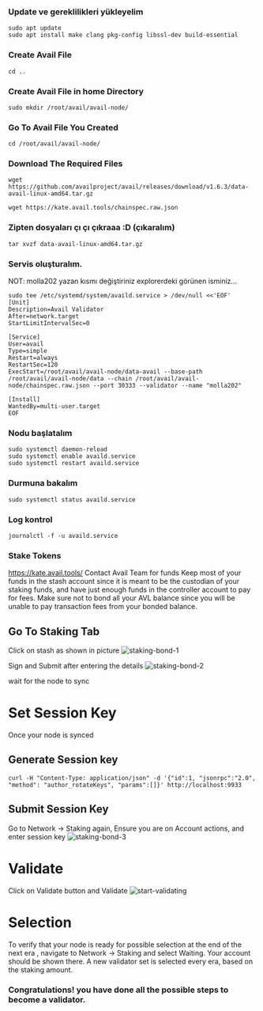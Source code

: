 
### Update ve gereklilikleri yükleyelim
```
sudo apt update
sudo apt install make clang pkg-config libssl-dev build-essential
```

### Create Avail File
```
cd ..
```

### Create Avail File in home Directory
```
sudo mkdir /root/avail/avail-node/
```

### Go To Avail File You Created
```
cd /root/avail/avail-node/
```

### Download The Required Files
```
wget https://github.com/availproject/avail/releases/download/v1.6.3/data-avail-linux-amd64.tar.gz
```
```
wget https://kate.avail.tools/chainspec.raw.json
```
### Zipten dosyaları çı çı çıkraaa :D (çıkaralım)
```
tar xvzf data-avail-linux-amd64.tar.gz
```
### Servis oluşturalım.
NOT: molla202 yazan kısmı değiştiriniz explorerdeki görünen isminiz...
```
sudo tee /etc/systemd/system/availd.service > /dev/null <<'EOF'
[Unit]
Description=Avail Validator
After=network.target
StartLimitIntervalSec=0

[Service]
User=avail
Type=simple
Restart=always
RestartSec=120
ExecStart=/root/avail/avail-node/data-avail --base-path /root/avail/avail-node/data --chain /root/avail/avail-node/chainspec.raw.json --port 30333 --validator --name "molla202"

[Install]
WantedBy=multi-user.target
EOF
```

### Nodu başlatalım
```
sudo systemctl daemon-reload
sudo systemctl enable availd.service
sudo systemctl restart availd.service
```

### Durmuna bakalım
```
sudo systemctl status availd.service
```

### Log kontrol
```
journalctl -f -u availd.service
```

### Stake Tokens
 https://kate.avail.tools/
Contact Avail Team for funds
Keep most of your funds in the stash account since it is meant to be the custodian of your staking funds, and have just enough funds in the controller account to pay for fees.
Make sure not to bond all your AVL balance since you will be unable to pay transaction fees from your bonded balance.
## Go To Staking Tab
Click on stash as shown in picture
![staking-bond-1](https://github.com/blacknodes/AvailProject/assets/85839823/3268afc3-5f89-441a-8070-2dd0954534f8)

Sign and Submit after entering the details
![staking-bond-2](https://github.com/blacknodes/AvailProject/assets/85839823/177e3640-3bd8-432c-8ce6-45beb839ac6b)

wait for the node to sync

# Set Session Key
Once your node is synced

## Generate Session key
```curl -H "Content-Type: application/json" -d '{"id":1, "jsonrpc":"2.0", "method": "author_rotateKeys", "params":[]}' http://localhost:9933```

## Submit Session Key
Go to Network → Staking again, Ensure you are on Account actions, and enter session key
![staking-bond-3](https://github.com/blacknodes/AvailProject/assets/85839823/17d53746-9b5e-4118-ae6c-f85a62154b2d)


# Validate
Click on Validate button and Validate
![start-validating](https://github.com/blacknodes/AvailProject/assets/85839823/059e5e28-2033-4be5-99a3-b448f5ad986a)

# Selection 
To verify that your node is ready for possible selection at the end of the next era , navigate to Network → Staking and select Waiting. Your account should be shown there. A new validator set is selected every era, based on the staking amount.

### Congratulations! you have done all the possible steps to become a validator.
